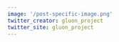 ```yaml
---
image: '/post-specific-image.png'
twitter_creator: gluon_project
twitter_site: gluon_project
---
```


<app-nav></app-nav>
<hero-header></hero-header>
<social-proof></social-proof>
<app-features></app-features>
<app-advantages></app-advantages>
<call-to-action></call-to-action>
<app-footer></app-footer>